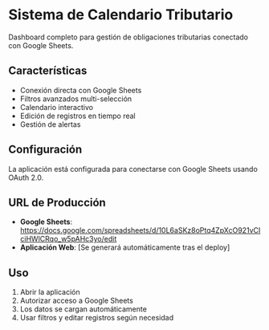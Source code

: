 # Sistema de Calendario Tributario

Dashboard completo para gestión de obligaciones tributarias conectado con Google Sheets.

## Características
- Conexión directa con Google Sheets
- Filtros avanzados multi-selección
- Calendario interactivo
- Edición de registros en tiempo real
- Gestión de alertas

## Configuración
La aplicación está configurada para conectarse con Google Sheets usando OAuth 2.0.

## URL de Producción
- **Google Sheets**: https://docs.google.com/spreadsheets/d/10L6aSKz8oPtq4ZpXcO921vCIciHWlCRqo_w5pAHc3yo/edit
- **Aplicación Web**: [Se generará automáticamente tras el deploy]

## Uso
1. Abrir la aplicación
2. Autorizar acceso a Google Sheets
3. Los datos se cargan automáticamente
4. Usar filtros y editar registros según necesidad
